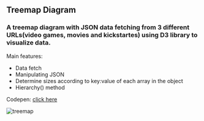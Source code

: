 ## Treemap Diagram

### A treemap diagram with JSON data fetching from 3 different URLs(video games, movies and kickstartes) using D3 library to visualize data.

Main features:

- Data fetch
- Manipulating JSON
- Determine sizes according to key:value of each array in the object
- Hierarchy() method

Codepen: [click here](https://codepen.io/Lucas-Dota/pen/oNQyqmN)
  
![treemap](https://github.com/Lucasdota/treemap_diagram/assets/119457135/aa731a72-fc3a-449c-aa8e-72f39758b22c)

